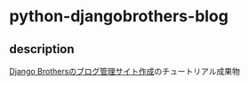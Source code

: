 # python-djangobrothers-blog
## description
[Django Brothersのブログ管理サイト作成](https://djangobrothers.com/tutorials/blog_app/)のチュートリアル成果物
